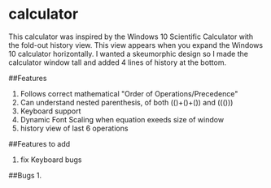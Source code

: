 # calculator

This calculator was inspired by the Windows 10 Scientific Calculator with the fold-out history view. This view appears when you expand the Windows 10 calculator horizontally. I wanted a skeumorphic design so I made the calculator window tall and added 4 lines of history at the bottom.

##Features
1. Follows correct mathematical "Order of Operations/Precedence"
2. Can understand nested parenthesis, of both (()+()+()) and ((()))
2. Keyboard support
3. Dynamic Font Scaling when equation exeeds size of window
4. history view of last 6 operations


##Features to add
1. fix Keyboard bugs



##Bugs
1.



